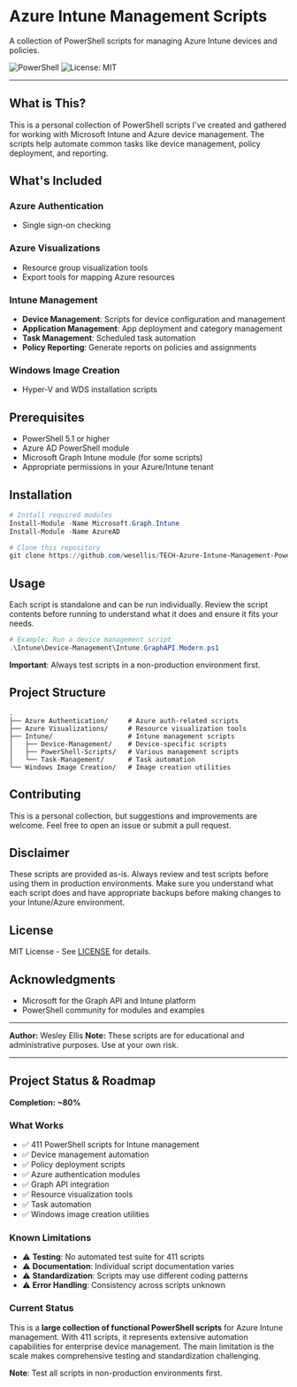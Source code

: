 # Azure Intune Management Scripts

A collection of PowerShell scripts for managing Azure Intune devices and policies.

![PowerShell](https://img.shields.io/badge/PowerShell-5.1+-blue.svg)
![License: MIT](https://img.shields.io/badge/License-MIT-green.svg)

---

## What is This?

This is a personal collection of PowerShell scripts I've created and gathered for working with Microsoft Intune and Azure device management. The scripts help automate common tasks like device management, policy deployment, and reporting.

## What's Included

### Azure Authentication
- Single sign-on checking

### Azure Visualizations
- Resource group visualization tools
- Export tools for mapping Azure resources

### Intune Management
- **Device Management**: Scripts for device configuration and management
- **Application Management**: App deployment and category management
- **Task Management**: Scheduled task automation
- **Policy Reporting**: Generate reports on policies and assignments

### Windows Image Creation
- Hyper-V and WDS installation scripts

## Prerequisites

- PowerShell 5.1 or higher
- Azure AD PowerShell module
- Microsoft Graph Intune module (for some scripts)
- Appropriate permissions in your Azure/Intune tenant

## Installation

```powershell
# Install required modules
Install-Module -Name Microsoft.Graph.Intune
Install-Module -Name AzureAD

# Clone this repository
git clone https://github.com/wesellis/TECH-Azure-Intune-Management-PowerShell-Device-Policy-Enterprise
```

## Usage

Each script is standalone and can be run individually. Review the script contents before running to understand what it does and ensure it fits your needs.

```powershell
# Example: Run a device management script
.\Intune\Device-Management\Intune.GraphAPI.Modern.ps1
```

**Important**: Always test scripts in a non-production environment first.

## Project Structure

```
.
├── Azure Authentication/     # Azure auth-related scripts
├── Azure Visualizations/     # Resource visualization tools
├── Intune/                   # Intune management scripts
│   ├── Device-Management/    # Device-specific scripts
│   ├── PowerShell-Scripts/   # Various management scripts
│   └── Task-Management/      # Task automation
└── Windows Image Creation/   # Image creation utilities
```

## Contributing

This is a personal collection, but suggestions and improvements are welcome. Feel free to open an issue or submit a pull request.

## Disclaimer

These scripts are provided as-is. Always review and test scripts before using them in production environments. Make sure you understand what each script does and have appropriate backups before making changes to your Intune/Azure environment.

## License

MIT License - See [LICENSE](LICENSE) for details.

## Acknowledgments

- Microsoft for the Graph API and Intune platform
- PowerShell community for modules and examples

---

**Author:** Wesley Ellis
**Note:** These scripts are for educational and administrative purposes. Use at your own risk.


---

## Project Status & Roadmap

**Completion: ~80%**

### What Works
- ✅ 411 PowerShell scripts for Intune management
- ✅ Device management automation
- ✅ Policy deployment scripts
- ✅ Azure authentication modules
- ✅ Graph API integration
- ✅ Resource visualization tools
- ✅ Task automation
- ✅ Windows image creation utilities

### Known Limitations
- ⚠️ **Testing**: No automated test suite for 411 scripts
- ⚠️ **Documentation**: Individual script documentation varies
- ⚠️ **Standardization**: Scripts may use different coding patterns
- ⚠️ **Error Handling**: Consistency across scripts unknown

### Current Status
This is a **large collection of functional PowerShell scripts** for Azure Intune management. With 411 scripts, it represents extensive automation capabilities for enterprise device management. The main limitation is the scale makes comprehensive testing and standardization challenging.

**Note**: Test all scripts in non-production environments first.
